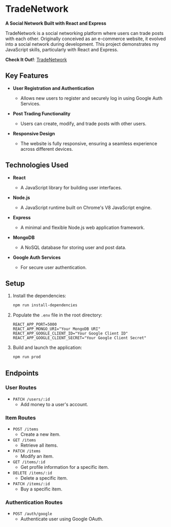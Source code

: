 # TradeNetwork

**A Social Network Built with React and Express**

TradeNetwork is a social networking platform where users can trade posts with each other. Originally conceived as an e-commerce website, it evolved into a social network during development. This project demonstrates my JavaScript skills, particularly with React and Express.

**Check It Out!**: [TradeNetwork](https://tdnetwork.herokuapp.com/)

## Key Features

- **User Registration and Authentication**
  - Allows new users to register and securely log in using Google Auth Services.

- **Post Trading Functionality**
  - Users can create, modify, and trade posts with other users.

- **Responsive Design**
  - The website is fully responsive, ensuring a seamless experience across different devices.

## Technologies Used

- **React**
  - A JavaScript library for building user interfaces.

- **Node.js**
  - A JavaScript runtime built on Chrome's V8 JavaScript engine.

- **Express**
  - A minimal and flexible Node.js web application framework.

- **MongoDB**
  - A NoSQL database for storing user and post data.

- **Google Auth Services**
  - For secure user authentication.

## Setup

1. Install the dependencies:

    ```bash
    npm run install-dependencies
    ```

2. Populate the `.env` file in the root directory:

    ```
    REACT_APP_PORT=5000
    REACT_APP_MONGO_URI="Your MongoDB URI"
    REACT_APP_GOOGLE_CLIENT_ID="Your Google Client ID"
    REACT_APP_GOOGLE_CLIENT_SECRET="Your Google Client Secret"
    ```

3. Build and launch the application:

    ```bash
    npm run prod
    ```

## Endpoints

### User Routes

- `PATCH /users/:id`
  - Add money to a user's account.

### Item Routes

- `POST /items`
  - Create a new item.
- `GET /items`
  - Retrieve all items.
- `PATCH /items`
  - Modify an item.
- `GET /items/:id`
  - Get profile information for a specific item.
- `DELETE /items/:id`
  - Delete a specific item.
- `PATCH /items/:id`
  - Buy a specific item.

### Authentication Routes

- `POST /auth/google`
  - Authenticate user using Google OAuth.
